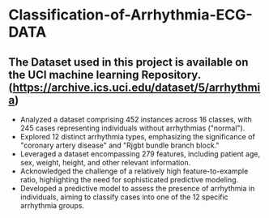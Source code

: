 # Classification-of-Arrhythmia-ECG-DATA
## The Dataset used in this project is available on the UCI machine learning Repository.(https://archive.ics.uci.edu/dataset/5/arrhythmia)
- Analyzed a dataset comprising 452 instances across 16 classes, with 245 cases representing individuals without arrhythmias ("normal").
- Explored 12 distinct arrhythmia types, emphasizing the significance of "coronary artery disease" and "Rjgbt bundle branch block."
- Leveraged a dataset encompassing 279 features, including patient age, sex, weight, height, and other relevant information.
- Acknowledged the challenge of a relatively high feature-to-example ratio, highlighting the need for sophisticated predictive modeling.
- Developed a predictive model to assess the presence of arrhythmia in individuals, aiming to classify cases into one of the 12 specific arrhythmia groups.

